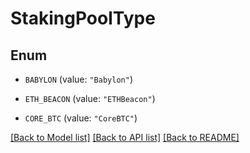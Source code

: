 # StakingPoolType

## Enum


* `BABYLON` (value: `"Babylon"`)

* `ETH_BEACON` (value: `"ETHBeacon"`)

* `CORE_BTC` (value: `"CoreBTC"`)


[[Back to Model list]](../README.md#documentation-for-models) [[Back to API list]](../README.md#documentation-for-api-endpoints) [[Back to README]](../README.md)


